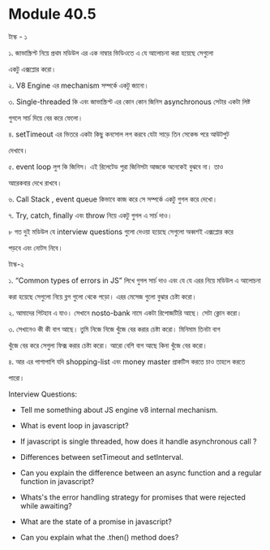 # Module 40.5
 
টাস্ক - ১


১. জাভাস্ক্রিপ্ট নিয়ে প্রথম মডিউল এর এক নাম্বার ভিডিওতে এ যে আলোচনা করা হয়েছে সেগুলো 

 একটু এক্সপ্লোর করো।

২. V8 Engine এর mechanism সম্পর্কে একটু জানো।

৩. Single-threaded কি এবং জাভাস্ক্রিপ্ট এর কোন কোন জিনিস asynchronous সেটার একটা লিষ্ট  

   গুগলে সার্চ দিয়ে বের করে ফেলো। 

৪. setTimeout এর ভিতরে একটা কিছু কনসোল লগ করবে যেটা সাড়ে তিন সেকেন্ড পরে আউটপুট 

   দেখাবে।

৫. event loop লুপ কি জিনিস। এই রিলেটেড পুরা জিনিসটা আজকে অনেকেই বুঝবে না। তাও 

  আরেকবার দেখে রাখবে।

৬. Call Stack , event queue কিভাবে কাজ করে সে সম্পর্কে একটু গুগল করে দেখো।

৭. Try, catch, finally এবং throw নিয়ে একটু গুগল এ সার্চ দাও।

৮ গত দুই মডিউল যে interview questions গুলো দেওয়া হয়েছে সেগুলো অব্বশই এক্সপ্লোর করে  

  পড়বে এবং নোটস নিবে।



টাস্ক-২

১. “Common types of errors in JS” লিখে গুগল সার্চ দাও এবং যে যে এরর নিয়ে মডিউল এ আলোচনা 

   করা হয়েছে সেগুলো নিয়ে ব্লগ গুলো থেকে পড়ো। এরর মেসেজ গুলো বুঝার চেষ্টা করো।

২. আমাদের গিটহাব এ যাও। সেখানে nosto-bank নামে একটা রিপোজটিরি আছে। সেটা ক্লোন করো। 

৩. সেখানেও কী কী বাগ আছে। তুমি নিজে নিজে খুঁজে বের করার চেষ্টা করো। মিনিমাম তিনটা বাগ 

  খুঁজে বের করে সেগুলা ফিক্স করার চেষ্টা করো। আরো বেশি বাগ আছে কিনা খুঁজে বের করো। 

৪. আর এর পাশাপাশি যদি shopping-list এবং money master প্রাকটিস করতে চাও তাহলে করতে  

  পারো।

Interview Questions:

- Tell me something about JS engine v8 internal mechanism.

- What is event loop in javascript?

- If javascript is single threaded, how does it handle asynchronous call ?

- Differences between setTimeout and setInterval.

- Can you explain the difference between an async function and a regular function in javascript?

- Whats's the error handling strategy for promises that were rejected while awaiting?

- What are the state of a promise in javascript?

- Can you explain what the .then() method does?




